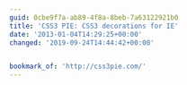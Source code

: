 ```yaml
---
guid: 0cbe9f7a-ab89-4f8a-8beb-7a63122921b0
title: 'CSS3 PIE: CSS3 decorations for IE'
date: '2013-01-04T14:29:25+00:00'
changed: '2019-09-24T14:44:42+00:00'


bookmark_of: 'http://css3pie.com/'
---
```




